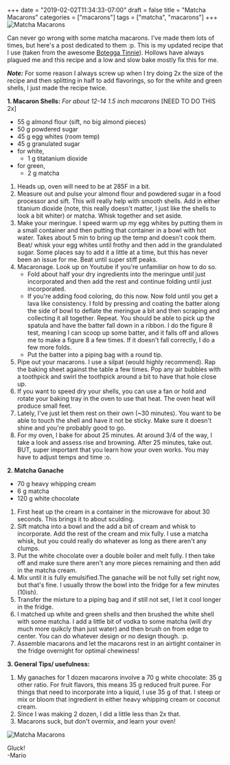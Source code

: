+++
date = "2019-02-02T11:34:33-07:00"
draft = false
title = "Matcha Macarons"
categories = ["macarons"]
tags = ["matcha", "macarons"]
+++
![Matcha Macarons](https://farm8.staticflickr.com/7908/32518381727_eea7145abe_z.jpg)

Can never go wrong with some matcha macarons. I've made them lots of times, but here's a post dedicated to them :p. This is my updated recipe that I use (taken from the awesome [Botegga Tinnie](https://www.instagram.com/bottegatinnie/)). Hollows have always plagued me and this recipe and a low and slow bake mostly fix this for me. 

***Note:*** For some reason I always screw up when I try doing 2x the size of the recipe and then splitting in half to add flavorings, so for the white and green shells, I just made the recipe twice.

**1. Macaron Shells:**  *For about 12-14 1.5 inch macarons*  [NEED TO DO THIS 2x]

- 55 g almond flour (sift, no big almond pieces)  
- 50 g powdered sugar    
- 45 g egg whites (room temp)  
- 45 g granulated sugar  
- for white,
    - 1 g titatanium dioxide
- for green,
    - 2 g matcha

1. Heads up, oven will need to be at 285F in a bit. 
2. Measure out and pulse your almond flour and powdered sugar in a food processor and sift. This will really help with smooth shells. Add in either titanium dioxide (note, this really doesn't matter, I just like the shells to look a bit whiter) or matcha. Whisk together and set aside.  
3. Make your meringue. I speed warm up my egg whites by putting them in a small container and then putting that container in a bowl with hot water. Takes about 5 min to bring up the temp and doesn't cook them.  
Beat/ whisk your egg whites until frothy and then add in the grandulated sugar. Some places say to add it a little at a time, but this has never been an issue for me. Beat until super stiff peaks.  
4. Macaronage. Look up on Youtube if you're unfamiliar on how to do so.   
    - Fold about half your dry ingredients into the meringue until just incorporated and then add the rest and continue folding until just incorporated. 
    - If you're adding food coloring, do this now. Now fold until you get a lava like consistency. I fold by pressing and coating the batter along the side of bowl to deflate the meringue a bit and then scraping and collecting it all together. Repeat. You should be able to pick up the spatula and have the batter fall down in a ribbon. I do the figure 8 test, meaning I can scoop up some batter, and it falls off and allows me to make a figure 8 a few times. If it doesn't fall correctly, I do a few more folds.  
    - Put the batter into a piping bag with a round tip.    
5. Pipe out your macarons. I use a silpat (would highly recommend). Rap the baking sheet against the table a few times. Pop any air bubbles with a toothpick and swirl the toothpick around a bit to have that hole close up.   
6. If you want to speed dry your shells, you can use a fan or hold and rotate your baking tray in the oven to use that heat. The oven heat will produce small feet. 
7. Lately, I've just let them rest on their own (~30 minutes). You want to be able to touch the shell and have it not be sticky. Make sure it doesn't shine and you're probably good to go.   
6. For my oven, I bake for about 25 minutes. At around 3/4 of the way, I take a look and assess rise and browning. After 25 minutes, take out. BUT, super important that you learn how your oven works. You may have to adjust temps and time :o.  

**2. Matcha Ganache**  

- 70 g heavy whipping cream
- 6 g matcha   
- 120 g white chocolate      

1. First heat up the cream in a container in the microwave for about 30 seconds. This brings it to about sculding. 
2. Sift matcha into a bowl and the add a bit of cream and whisk to incorporate. Add the rest of the cream and mix fully. I use a matcha whisk, but you could really do whatever as long as there aren't any clumps.
3. Put the white chocolate over a double boiler and melt fully. I then take off and make sure there aren't any more pieces remaining and then add in the matcha cream.
4. Mix until it is fully emulsified.The ganache will be not fully set right now, but that's fine. I usually throw the bowl into the fridge for a few minutes (10ish).
5. Transfer the mixture to a piping bag and if still not set, I let it cool longer in the fridge.
6. I matched up white and green shells and then brushed the white shell with some matcha. I add a little bit of vodka to some matcha (will dry much more quikcly than just water) and then brush on from edge to center. You can do whatever design or no design though. :p.
8. Assemble macarons and let the macarons rest in an airtight container in the fridge overnight for optimal chewiness!   

**3. General Tips/ usefulness:**
1. My ganaches for 1 dozen macarons involve a 70 g white chocolate: 35 g other ratio. For fruit flavors, this means 35 g reduced fruit puree. For things that need to incorporate into a liquid, I use 35 g of that. I steep or mix or bloom that ingredient in either heavy whipping cream or coconut cream.  
2. Since I was making 2 dozen, I did a little less than 2x that.  
3. Macarons suck, but don't overmix, and learn your oven!  

![Matcha Macarons](https://farm8.staticflickr.com/7888/46736987294_4e5650d466_z.jpg)

Gluck!    
-Mario